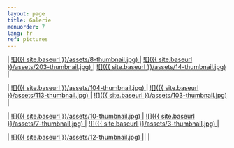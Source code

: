 ```yaml
---
layout: page
title: Galerie
menuorder: 7
lang: fr
ref: pictures
---
```

| <a href="/assets/8.jpg"> ![]({{ site.baseurl }}/assets/8-thumbnail.jpg) </a> | <a href="/assets/203.jpg"> ![]({{ site.baseurl }}/assets/203-thumbnail.jpg) </a> | <a href="/assets/14.jpg">  ![]({{ site.baseurl }}/assets/14-thumbnail.jpg) </a> |

| <a href="/assets/104.jpg">  ![]({{ site.baseurl }}/assets/104-thumbnail.jpg) </a> | <a href="/assets/113.jpg"> ![]({{ site.baseurl }}/assets/113-thumbnail.jpg) </a> | <a href="/assets/103.jpg">  ![]({{ site.baseurl }}/assets/103-thumbnail.jpg) </a> |

|  <a href="/assets/10.jpg">  ![]({{ site.baseurl }}/assets/10-thumbnail.jpg) </a> |  <a href="/assets/7.jpg"> ![]({{ site.baseurl }}/assets/7-thumbnail.jpg) </a> | <a href="/assets/3.jpg"> ![]({{ site.baseurl }}/assets/3-thumbnail.jpg) </a>| 
 
| <a href="/assets/12.jpg">![]({{ site.baseurl }}/assets/12-thumbnail.jpg) </a> || |
